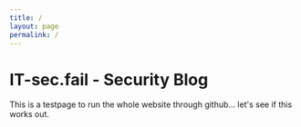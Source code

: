 ```yaml
---
title: /
layout: page
permalink: /
---
```


# IT-sec.fail - Security Blog

This is a testpage to run the whole website through github... let's see if this works out.
